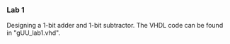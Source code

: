 ### Lab 1 
Designing a 1-bit adder and 1-bit subtractor. The VHDL code can be found in "gUU_lab1.vhd".
